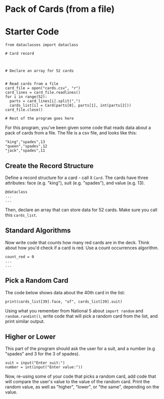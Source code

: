 # Pack of Cards (from a file)

# Starter Code
```
from dataclasses import dataclass

# Card record



# Declare an array for 52 cards


# Read cards from a file
card_file = open("cards.csv", "r")
card_lines = card_file.readlines()
for i in range(52):
  parts = card_lines[i].split(",")
  cards_list[i] = Card(parts[0], parts[1], int(parts[2]))
card_file.close()

# Rest of the program goes here

```

For this program, you've been given some code that reads data about a pack of cards from a file. The file is a csv file, and looks like this:

```
"king","spades",13
"queen","spades",12
"jack","spades",11
```

## Create the Record Structure
Define a record structure for a card - call it `Card`. The cards have three attributes: face (e.g. "king"), suit (e.g. "spades"), and value (e.g. 13).
```
@dataclass
...
...
```

Then, declare an array that can store data for 52 cards. Make sure you call this `cards_list`.

## Standard Algorithms
Now write code that counts how many red cards are in the deck. Think about how you'd check if a card is red. Use a count occurrences algorithm.

```
count_red = 0
...
...
```

## Pick a Random Card
The code below shows data about the 40th card in the list:
```
print(cards_list[39].face, "of", cards_list[39].suit)
```
Using what you remember from National 5 about `import random` and `random.randint()`, write code that will pick a random card from the list, and print similar output.

## Higher or Lower
This part of the program should ask the user for a suit, and a number (e.g "spades" and 3 for the 3 of spades).
```
suit = input("Enter suit:")
number = int(input("Enter value:"))
```
Now, re-using some of your code that picks a random card, add code that will compare the user's value to the value of the random card. Print the random value, as well as "higher", "lower", or "the same", depending on the value.

